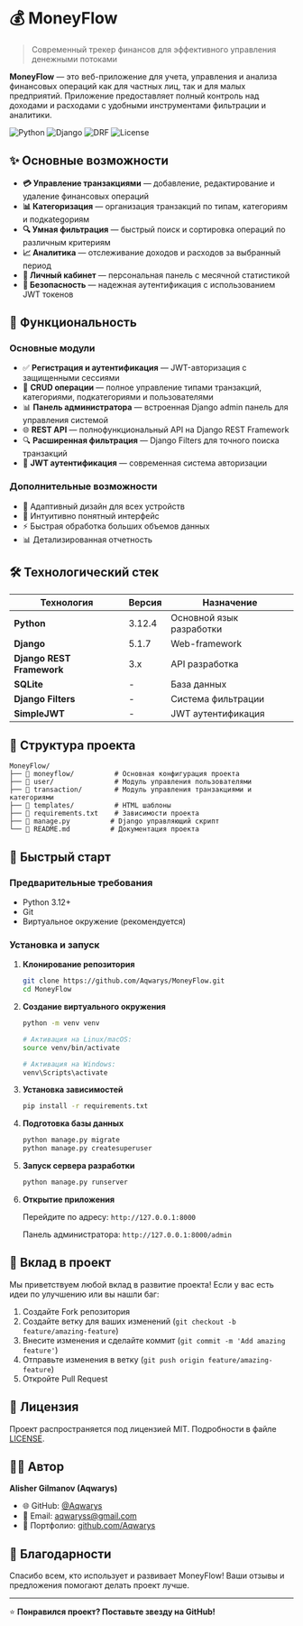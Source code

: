 # 💰 MoneyFlow

> Современный трекер финансов для эффективного управления денежными потоками

**MoneyFlow** — это веб-приложение для учета, управления и анализа финансовых операций как для частных лиц, так и для малых предприятий. Приложение предоставляет полный контроль над доходами и расходами с удобными инструментами фильтрации и аналитики.

![Python](https://img.shields.io/badge/Python-3.12.4-blue.svg)
![Django](https://img.shields.io/badge/Django-5.1.7-green.svg)
![DRF](https://img.shields.io/badge/DRF-3.x-orange.svg)
![License](https://img.shields.io/badge/License-MIT-yellow.svg)

## ✨ Основные возможности

- **💳 Управление транзакциями** — добавление, редактирование и удаление финансовых операций
- **📊 Категоризация** — организация транзакций по типам, категориям и подкategориям
- **🔍 Умная фильтрация** — быстрый поиск и сортировка операций по различным критериям
- **📈 Аналитика** — отслеживание доходов и расходов за выбранный период
- **👤 Личный кабинет** — персональная панель с месячной статистикой
- **🔐 Безопасность** — надежная аутентификация с использованием JWT токенов

## 🚀 Функциональность

### Основные модули
- ✅ **Регистрация и аутентификация** — JWT-авторизация с защищенными сессиями
- 📁 **CRUD операции** — полное управление типами транзакций, категориями, подкатегориями и пользователями  
- 📊 **Панель администратора** — встроенная Django admin панель для управления системой
- 🌐 **REST API** — полнофункциональный API на Django REST Framework
- 🔍 **Расширенная фильтрация** — Django Filters для точного поиска транзакций
- 🔑 **JWT аутентификация** — современная система авторизации

### Дополнительные возможности
- 📱 Адаптивный дизайн для всех устройств
- 🎨 Интуитивно понятный интерфейс
- ⚡ Быстрая обработка больших объемов данных
- 📊 Детализированная отчетность

## 🛠️ Технологический стек

| Технология | Версия | Назначение |
|------------|---------|------------|
| **Python** | 3.12.4 | Основной язык разработки |
| **Django** | 5.1.7 | Web-framework |
| **Django REST Framework** | 3.x | API разработка |
| **SQLite** | - | База данных |
| **Django Filters** | - | Система фильтрации |
| **SimpleJWT** | - | JWT аутентификация |

## 📁 Структура проекта

```
MoneyFlow/
├── 📂 moneyflow/          # Основная конфигурация проекта
├── 📂 user/               # Модуль управления пользователями
├── 📂 transaction/        # Модуль управления транзакциями и категориями
├── 📂 templates/          # HTML шаблоны
├── 📄 requirements.txt    # Зависимости проекта
├── 📄 manage.py          # Django управляющий скрипт
└── 📄 README.md          # Документация проекта
```

## 🚀 Быстрый старт

### Предварительные требования
- Python 3.12+ 
- Git
- Виртуальное окружение (рекомендуется)

### Установка и запуск

1. **Клонирование репозитория**
   ```bash
   git clone https://github.com/Aqwarys/MoneyFlow.git
   cd MoneyFlow
   ```

2. **Создание виртуального окружения**
   ```bash
   python -m venv venv
   
   # Активация на Linux/macOS:
   source venv/bin/activate
   
   # Активация на Windows:
   venv\Scripts\activate
   ```

3. **Установка зависимостей**
   ```bash
   pip install -r requirements.txt
   ```

4. **Подготовка базы данных**
   ```bash
   python manage.py migrate
   python manage.py createsuperuser
   ```

5. **Запуск сервера разработки**
   ```bash
   python manage.py runserver
   ```

6. **Открытие приложения**
   
   Перейдите по адресу: `http://127.0.0.1:8000`
   
   Панель администратора: `http://127.0.0.1:8000/admin`

## 🤝 Вклад в проект

Мы приветствуем любой вклад в развитие проекта! Если у вас есть идеи по улучшению или вы нашли баг:

1. Создайте Fork репозитория
2. Создайте ветку для ваших изменений (`git checkout -b feature/amazing-feature`)
3. Внесите изменения и сделайте коммит (`git commit -m 'Add amazing feature'`)
4. Отправьте изменения в ветку (`git push origin feature/amazing-feature`)
5. Откройте Pull Request

## 📄 Лицензия

Проект распространяется под лицензией MIT. Подробности в файле [LICENSE](LICENSE).

## 👨‍💻 Автор

**Alisher Gilmanov (Aqwarys)**

- 🌐 GitHub: [@Aqwarys](https://github.com/Aqwarys)
- 📧 Email: aqwaryss@gmail.com
- 💼 Портфолио: [github.com/Aqwarys](https://github.com/Aqwarys)

## 🙏 Благодарности

Спасибо всем, кто использует и развивает MoneyFlow! Ваши отзывы и предложения помогают делать проект лучше.

---

⭐ **Понравился проект? Поставьте звезду на GitHub!**
